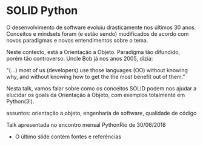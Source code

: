 # SOLID Python

O desenvolvimento de software evoluiu drasticamente nos últimos 30 anos. Conceitos e mindsets foram (e estão sendo) modificados de acordo com novos paradigmas e novos entendimentos sobre o tema.

Neste contexto, está a Orientação a Objeto. Paradigma tão difundido, porém tão controverso. Uncle Bob já nos anos 2005, dizia:

"(...) most of us (developers) use those languages (OO) without knowing why, and without knowing how to get the the most benefit out of them."

Nesta talk, vamos falar sobre como os conceitos SOLID podem nos ajudar a elucidar os goals da Orientação à Objeto, com exemplos totalmente em Python(3!).


assuntos: orientação a objeto, engenharia de software, qualidade de código

Talk apresentada no encontro mensal PythonRio de 30/06/2018

* O último slide contém fontes e referências
